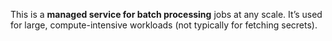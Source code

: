 This is a **managed service for batch processing** jobs at any scale. It’s used for large, compute-intensive workloads (not typically for fetching secrets).


